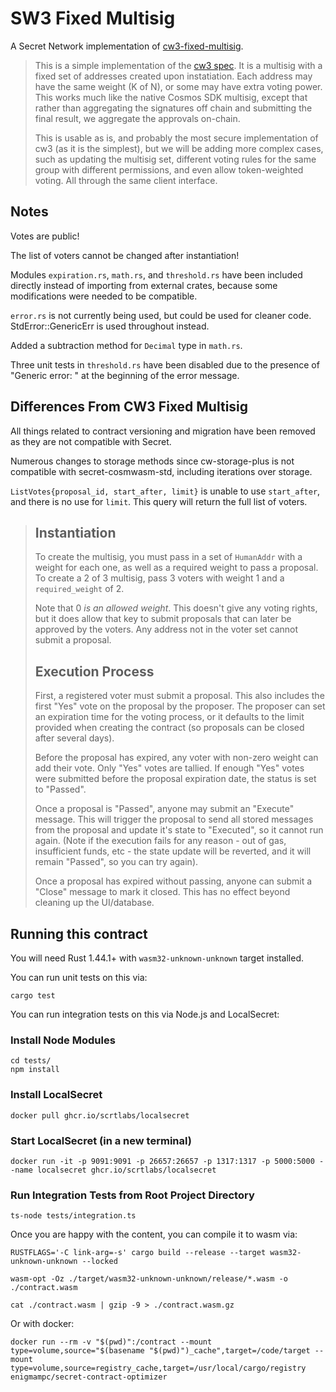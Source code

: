 # SW3 Fixed Multisig
A Secret Network implementation of [cw3-fixed-multisig](https://github.com/CosmWasm/cw-plus/tree/main/contracts/cw3-fixed-multisig).

> This is a simple implementation of the [cw3 spec](../../packages/cw3/README.md).
It is a multisig with a fixed set of addresses created upon instatiation.
Each address may have the same weight (K of N), or some may have extra voting
power. This works much like the native Cosmos SDK multisig, except that rather
than aggregating the signatures off chain and submitting the final result,
we aggregate the approvals on-chain.
> 
> This is usable as is, and probably the most secure implementation of cw3
(as it is the simplest), but we will be adding more complex cases, such
as updating the multisig set, different voting rules for the same group
with different permissions, and even allow token-weighted voting. All through
the same client interface.

## Notes

Votes are public!

The list of voters cannot be changed after instantiation!

Modules `expiration.rs`, `math.rs`, and `threshold.rs` have been included directly instead of importing from external crates, because some modifications were needed to be compatible.

`error.rs` is not currently being used, but could be used for cleaner code. StdError::GenericErr is used throughout instead. 

Added a subtraction method for `Decimal` type in `math.rs`.

Three unit tests in `threshold.rs` have been disabled due to the presence of "Generic error: " at the beginning of the error message. 

## Differences From CW3 Fixed Multisig

All things related to contract versioning and migration have been removed as they are not compatible with Secret.

Numerous changes to storage methods since cw-storage-plus is not compatible with secret-cosmwasm-std, including iterations over storage.

`ListVotes{proposal_id, start_after, limit}` is unable to use `start_after`, and there is no use for `limit`. This query will return the full list of voters.

>## Instantiation
>
>To create the multisig, you must pass in a set of `HumanAddr` with a weight
for each one, as well as a required weight to pass a proposal. To create
a 2 of 3 multisig, pass 3 voters with weight 1 and a `required_weight` of 2.
>
>Note that 0 *is an allowed weight*. This doesn't give any voting rights, but
it does allow that key to submit proposals that can later be approved by the
voters. Any address not in the voter set cannot submit a proposal.
>
>## Execution Process
>
>First, a registered voter must submit a proposal. This also includes the
first "Yes" vote on the proposal by the proposer. The proposer can set
an expiration time for the voting process, or it defaults to the limit
provided when creating the contract (so proposals can be closed after several
days).
>
>Before the proposal has expired, any voter with non-zero weight can add their
vote. Only "Yes" votes are tallied. If enough "Yes" votes were submitted before
the proposal expiration date, the status is set to "Passed".
>
>Once a proposal is "Passed", anyone may submit an "Execute" message. This will
trigger the proposal to send all stored messages from the proposal and update
it's state to "Executed", so it cannot run again. (Note if the execution fails
for any reason - out of gas, insufficient funds, etc - the state update will
be reverted, and it will remain "Passed", so you can try again).
>
>Once a proposal has expired without passing, anyone can submit a "Close"
message to mark it closed. This has no effect beyond cleaning up the UI/database.

## Running this contract

You will need Rust 1.44.1+ with `wasm32-unknown-unknown` target installed.

You can run unit tests on this via: 

```
cargo test
```

You can run integration tests on this via Node.js and LocalSecret:

### Install Node Modules

```
cd tests/
npm install
```

### Install LocalSecret

```
docker pull ghcr.io/scrtlabs/localsecret
```

### Start LocalSecret (in a new terminal)

```
docker run -it -p 9091:9091 -p 26657:26657 -p 1317:1317 -p 5000:5000 --name localsecret ghcr.io/scrtlabs/localsecret
```

### Run Integration Tests from Root Project Directory

```
ts-node tests/integration.ts
```

Once you are happy with the content, you can compile it to wasm via:

```
RUSTFLAGS='-C link-arg=-s' cargo build --release --target wasm32-unknown-unknown --locked

wasm-opt -Oz ./target/wasm32-unknown-unknown/release/*.wasm -o ./contract.wasm

cat ./contract.wasm | gzip -9 > ./contract.wasm.gz
```
Or with docker:

```
docker run --rm -v "$(pwd)":/contract --mount type=volume,source="$(basename "$(pwd)")_cache",target=/code/target --mount type=volume,source=registry_cache,target=/usr/local/cargo/registry enigmampc/secret-contract-optimizer
```
